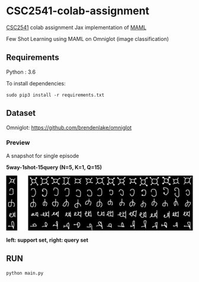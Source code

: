 # CSC2541-colab-assignment
[CSC2541](https://www.cs.toronto.edu/~rgrosse/courses/csc2541_2021/) colab assignment
Jax implementation of [MAML](https://arxiv.org/abs/1703.03400)

Few Shot Learning using MAML on Omniglot (image classification)

## Requirements

Python : 3.6

To install dependencies:

```setup
sudo pip3 install -r requirements.txt
```

## Dataset

Omniglot: https://github.com/brendenlake/omniglot

### Preview

A snapshot for single episode

**5way-1shot-15query (N=5, K=1, Q=15)**

<p align='center'>
  <img src='sampled_image.png' width="800px">
</p>

**left: support set, right: query set**

## RUN
```
python main.py
```
